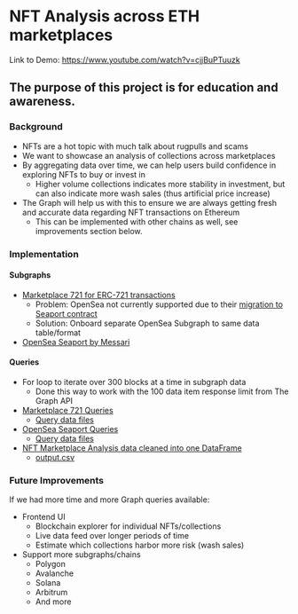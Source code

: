 # NFT Analysis across ETH marketplaces
Link to Demo: https://www.youtube.com/watch?v=cjjBuPTuuzk
## The purpose of this project is for education and awareness.

### Background
- NFTs are a hot topic with much talk about rugpulls and scams
- We want to showcase an analysis of collections across marketplaces
- By aggregating data over time, we can help users build confidence in exploring NFTs to buy or invest in
    - Higher volume collections indicates more stability in investment, but can also indicate more wash sales (thus artificial price increase)
- The Graph will help us with this to ensure we are always getting fresh and accurate data regarding NFT transactions on Ethereum
    - This can be implemented with other chains as well, see improvements section below.

### Implementation
#### Subgraphs
- [Marketplace 721 for ERC-721 transactions](https://thegraph.com/explorer/subgraphs/B333F7Ra4kuVBSwHFDfH9x9N1341GYHvdfpV94KY8Gmv?)
    - Problem: OpenSea not currently supported due to their [migration to Seaport contract](https://cointelegraph.com/news/opensea-announces-migration-to-seaport-protocol)
    - Solution: Onboard separate OpenSea Subgraph to same data table/format
- [OpenSea Seaport by Messari](https://thegraph.com/explorer/subgraphs/G1F2huam7aLSd2JYjxnofXmqkQjT5K2fRjdfapwiik9c?view=Overview&chain=mainnet)

#### Queries
- For loop to iterate over 300 blocks at a time in subgraph data
    - Done this way to work with the 100 data item response limit from The Graph API
- [Marketplace 721 Queries](/queryToFile.py)
    - [Query data files](/data/)
- [OpenSea Seaport Queries](/openSeaQueryToFile.py)
    - [Query data files](/openSeaData/)
- [NFT Marketplace Analysis data cleaned into one DataFrame](/NFTMarketplaceAnalysis.py)
    - [output.csv](/output.csv)


### Future Improvements
If we had more time and more Graph queries available:
- Frontend UI
    - Blockchain explorer for individual NFTs/collections
    - Live data feed over longer periods of time
    - Estimate which collections harbor more risk (wash sales)
- Support more subgraphs/chains
    - Polygon
    - Avalanche
    - Solana
    - Arbitrum
    - And more
